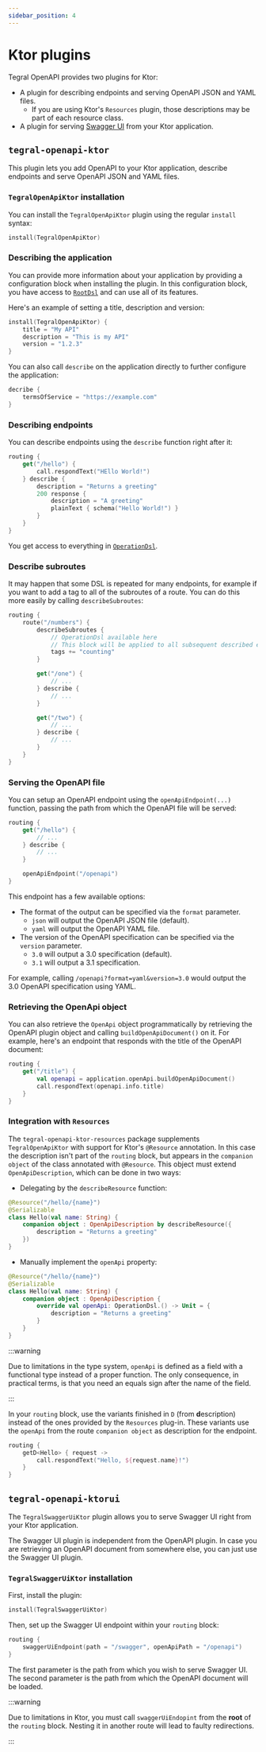 ```yaml
---
sidebar_position: 4
---
```


# Ktor plugins

Tegral OpenAPI provides two plugins for Ktor:

- A plugin for describing endpoints and serving OpenAPI JSON and YAML files.
  - If you are using Ktor's `Resources` plugin, those descriptions may be part of each resource class.
- A plugin for serving [Swagger UI](https://swagger.io/tools/swagger-ui/) from your Ktor application.

## `tegral-openapi-ktor`

This plugin lets you add OpenAPI to your Ktor application, describe endpoints and serve OpenAPI JSON and YAML files.

### `TegralOpenApiKtor` installation

You can install the `TegralOpenApiKtor` plugin using the regular `install` syntax:

```kotlin
install(TegralOpenApiKtor)
```

### Describing the application

You can provide more information about your application by providing a configuration block when installing the plugin. In this configuration block, you have access to [`RootDsl`](./dsl.md#rootdsl) and can use all of its features.

Here's an example of setting a title, description and version:

```kotlin
install(TegralOpenApiKtor) {
    title = "My API"
    description = "This is my API"
    version = "1.2.3"
}
```

You can also call `describe` on the application directly to further configure the application:

```kotlin
decribe {
    termsOfService = "https://example.com"
}
```

### Describing endpoints

You can describe endpoints using the `describe` function right after it:

```kotlin
routing {
    get("/hello") {
        call.respondText("HEllo World!")
    } describe {
        description = "Returns a greeting"
        200 response {
            description = "A greeting"
            plainText { schema("Hello World!") }
        }
    }
}
```

You get access to everything in [`OperationDsl`](./dsl.md#operationdsl).

### Describe subroutes

It may happen that some DSL is repeated for many endpoints, for example if you want to add a tag to all of the subroutes of a route. You can do this more easily by calling `describeSubroutes`:

```kotlin
routing {
    route("/numbers") {
        describeSubroutes {
            // OperationDsl available here
            // This block will be applied to all subsequent described endpoints in this route
            tags += "counting"
        }

        get("/one") {
            // ...
        } describe {
            // ...
        }

        get("/two") {
            // ...
        } describe {
            // ...
        }
    }
}
```

### Serving the OpenAPI file

You can setup an OpenAPI endpoint using the `openApiEndpoint(...)` function, passing the path from which the OpenAPI file will be served:

```kotlin
routing {
    get("/hello") {
        // ...
    } describe {
        // ...
    }

    openApiEndpoint("/openapi")
}
```

This endpoint has a few available options:

- The format of the output can be specified via the `format` parameter.
  - `json` will output the OpenAPI JSON file (default).
  - `yaml` will output the OpenAPI YAML file.
- The version of the OpenAPI specification can be specified via the `version` parameter.
  - `3.0` will output a 3.0 specification (default).
  - `3.1` will output a 3.1 specification.

For example, calling `/openapi?format=yaml&version=3.0` would output the 3.0 OpenAPI specification using YAML.

### Retrieving the OpenApi object

You can also retrieve the `OpenApi` object programmatically by retrieving the OpenAPI plugin object and calling `buildOpenApiDocument()` on it. For example, here's an endpoint that responds with the title of the OpenAPI document:

```kotlin
routing {
    get("/title") {
        val openapi = application.openApi.buildOpenApiDocument()
        call.respondText(openapi.info.title)
    }
}
```

### Integration with `Resources`

The `tegral-openapi-ktor-resources` package supplements `TegralOpenApiKtor` with support for Ktor's `@Resource` annotation. In this case the description isn't part of the `routing` block, but appears in the `companion object` of the class annotated with `@Resource`. This object must extend `OpenApiDescription`, which can be done in two ways:

- Delegating by the `describeResource` function:

```kotlin
@Resource("/hello/{name}")
@Serializable
class Hello(val name: String) {
    companion object : OpenApiDescription by describeResource({
        description = "Returns a greeting"
    })
}
```

- Manually implement the `openApi` property:

```kotlin
@Resource("/hello/{name}")
@Serializable
class Hello(val name: String) {
    companion object : OpenApiDescription {
        override val openApi: OperationDsl.() -> Unit = { 
            description = "Returns a greeting"
        }
    }
}
```

:::warning

Due to limitations in the type system, `openApi` is defined as a field with a functional type instead of a proper function. The only consequence, in practical terms, is that you need an equals sign after the name of the field.

:::

In your `routing` block, use the variants finished in `D` (from **d**escription) instead of the ones provided by the `Resources` plug-in. These variants use the `openApi` from the route `companion object` as description for the endpoint.

```kotlin
routing {
    getD<Hello> { request ->
        call.respondText("Hello, ${request.name}!")
    }
}
```

## `tegral-openapi-ktorui`

The `TegralSwaggerUiKtor` plugin allows you to serve Swagger UI right from your Ktor application.

The Swagger UI plugin is independent from the OpenAPI plugin. In case you are retrieving an OpenAPI document from somewhere else, you can just use the Swagger UI plugin.

### `TegralSwaggerUiKtor` installation

First, install the plugin:

```kotlin
install(TegralSwaggerUiKtor)
```

Then, set up the Swagger UI endpoint within your `routing` block:

```kotlin
routing {
    swaggerUiEndpoint(path = "/swagger", openApiPath = "/openapi")
}
```

The first parameter is the path from which you wish to serve Swagger UI. The second parameter is the path from which the OpenAPI document will be loaded.

:::warning

Due to limitations in Ktor, you must call `swaggerUiEndopint` from the **root** of the `routing` block. Nesting it in another route will lead to faulty redirections.

:::
